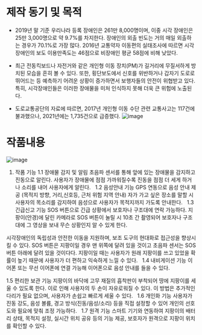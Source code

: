 # 제작 동기 및 목적

* 2019년 말 기준 우리나라 등록 장애인은 261만 8,000명이며, 이중 시각 장애인은 25만 3,000명으로 약 9.7%를 차지한다. 장애인의 외출 빈도는 거의 매일 외출하는 경우가 70.1%로 가장 많다. 2016년 교통약자 이동편의 실태조사에 따르면 시각장애인의 보도 이용만족도는 46점으로 비장애인 평균 58점에 비해 낮았다.

* 최근 전동킥보드나 자전거와 같은 개인형 이동 장치(PM)가 길거리에 무질서하게 방치된 모습을 흔히 볼 수 있다. 또한, 횡단보도에서 신호를 위반하거나 갑자기 도로로 뛰어드는 등 예측하기 어려운 상황이 증가하면서 보행자들의 안전이 위협받고 있다. 특히, 시각장애인들은 이러한 장애물을 미처 인식하지 못해 더욱 큰 위험에 노출된다.

* 도로교통공단의 자료에 따르면, 2017년 개인형 이동 수단 관련 교통사고는 117건에 불과했으나, 2021년에는 1,735건으로 급증했다.
![image](https://github.com/user-attachments/assets/55978a1c-9834-4f01-ac9f-8ec2573fe97b)

#  작품내용

![image](https://github.com/user-attachments/assets/9ef18746-1e4b-43b0-8f3c-380f80261d01)

1. 작품 기능
1.1 장애물 감지 및 알림
초음파 센서를 통해 앞에 있는 장애물을 감지하고 진동으로 알린다.
사용자가 장애물에 점점 가까워질수록 진동을 점점 더 세게 하거나 소리를 내어 사용자에게 알린다.
  
1.2 음성안내 기능
GPS 연동으로 음성 안내 제공 (목적지 방향, 거리,신호등, 근처 위험 지역 안내)
자가 가고 싶은 장소를 말할 시 사용자의 목소리를 감지하여 음성으로 사용자가 목적지까지 가도록 안내한다.
  
1.3 긴급신고 기능
SOS 버튼으로 긴급 상황에서 보호자나 구조대에 연락 가능하다.
지팡이(안경)에 달린 카메라로 SOS 버튼이 눌릴 시 10초 간 촬영되어 보호자나 구조대에 그 영상을 보내 무슨 상황인지 알 수 있게 한다.

시각장애인의 독립성과 안전한 이동을 지원하며, 보조 도구의 현대화로 접근성을 향상시킬 수 있다. SOS 버튼은 지팡이일 경우 맨 위쪽에 달려 있을 것이고 초음파 센서는 SOS 버튼 아래에 달려 있을 것이다다. 지팡이일 때는 사용자가 원래 지팡이를 쓰고 있었을 확률이 높기 때문에 사용자가 더 편하고 익숙하게 느낄 수 있다. 
  
1.4 내비게이션 기능
이어폰 또는 무선 이어폰에 연결 가능해 이어폰으로 음성 안내를 들을 수 있다. 
  

1.5 편리한 보관 기능
지팡이의 바닥에 고무 재질의 흡착판이 부착되어 땅에 지팡이를 세울 수 있도록 한다. 이로 인해 사용자의 두 손이 자유로워질 수 있다. 이 방법은 추가적인 다리가 필요 없으며, 사용자가 손쉽고 빠르게 세울 수 있다.
  
1.6 개인화 기능
사용자가 진동 강도, 음성 볼륨, 경고 방식(진동/음성/소리) 등을 직접 설정할 수 있어 개인의 선호도와 필요에 맞춰 조정 가능하다.
  
1.7 원격 기능
스마트 기기와 연동하여 지팡이의 배터리 상태, 목적지 설정, 실시간 위치 공유 등의 기능 제공, 보호자가 원격으로 지팡이 위치를 확인할 수 있다.
